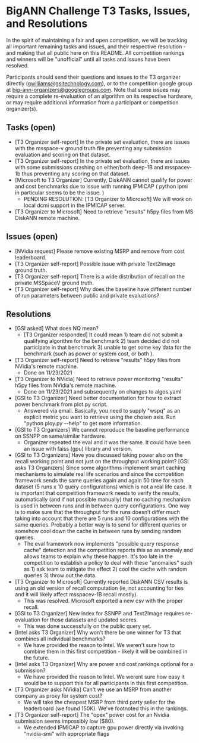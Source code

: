
# BigANN Challenge T3 Tasks, Issues, and Resolutions

In the spirit of maintaining a fair and open competition, we will be tracking all important remaining tasks and issues, and their respective resolution - and making that all public here on this README.  All competition rankings and winners will be "unofficial" until all tasks and issues have been resolved.

Participants should send their questions and issues to the T3 organizer directly (gwilliams@gsitechnology.com), or to the competition google group at big-ann-organizers@googlegroups.com.  Note that some issues may require a complete re-evaluation of an algorithm on its respective hardware, or may require additional information from a participant or competition organizer(s).

## Tasks (open)

* [T3 Organizer self-report] In the private set evaluation, there are issues with the msspace-v ground truth file preventing any submission evaluation and scoring on that dataset.
* [T3 Organizer self-report] In the private set evaluation, there are issues with some submissions crashing on either/both deep-1B and msspacev-1b thus preventing any scoring on that dataset.
* [Microsoft to T3 Organizer] Currently, DiskANN cannot qualify for power and cost benchmarks due to issue with running IPMICAP ( python ipmi in particular seems to be the issue. )
  * PENDING RESOLUTION: [T3 Organizer to Microsoft] We will work on local dcmi support in the IPMICAP server.
* [T3 Organizer to Microsoft] Need to retrieve "results" h5py files from MS DiskANN remote machine.

## Issues (open)

* [NVidia request] Please remove existing MSRP and remove from cost leaderboard.
* [T3 Organizer self-report] Possible issue with private Text2Image ground truth.
* [T3 Organizer self-report] There is a wide distribution of recall on the private MSSpaceV ground truth.
* [T3 Organizer self-report] Why does the baseline have different number of run parameters between public and private evaluations?

## Resolutions

* [GSI asked] What does NQ mean?
  * [T3 Organizer responded] It could mean 1) team did not submit a qualifying algorithm for the benchmark 2) team decided did not participate in that benchmark 3) unable to get some key data for the benchmark (such as power or system cost, or both ).
* [T3 Organizer self-report] Need to retrieve "results" h5py files from NVidia's remote machine.
  * Done on 11/23/2021
* [T3 Organizer to NVidia] Need to retrieve power monitoring "results" h5py files from NVidia's remote machine.
  * Done on 11/23/2021 and subsequently on changes to algos.yaml
* [GSI to T3 Organizer] Need better documentation for how to extract power benchmark from plot.py script.
  * Answered via email.  Basically, you need to supply "wspq" as an explicit metric you want to retrieve using the chosen axis.  Run "python ploy.py --help" to get more information.
* [GSI to T3 Organizers] We cannot reproduce the baseline performance on SSNPP on same/similar hardware.
  * Organizer repeated the eval and it was the same.  It could have been an issue with faiss (gpu) library and version.
* [GSI to T3 Organizers] Have you discussed taking power also on the recall working point and not just on the throughput working point?
[GSI asks T3 Organizers] Since some algorithms implement smart caching mechanisms to simulate real life scenarios and since the competition framework sends the same queries again and again 50 time for each dataset (5 runs x 10 query configurations) which is not a real life case. It is important that competition framework needs to verify the results, automatically (and if not possible manually) that no caching mechanism is used in between runs and in between query configurations. One way is to make sure that the throughput for the runs doesn’t differ much taking into account that there are 5 runs and 10 configurations with the same queries. Probably a better way is to send for different queries or somehow cool down the cache in between runs by sending random queries.
  * The eval framework now implements "possible query response cache" detection and the competition reports this as an anomaly and allows teams to explain why these happen.  It's too late in the competition to establish a policy to deal with these  "anomalies" such as 1) ask team to mitigate the effect 2) cool the cache with random queries 3) throw out the data.
* [T3 Organizer to Microsoft] Currently reported DiskANN CSV results is using an old version of recall computation (ie, not accounting for ties and it will likely affect msspacev-1B recall mostly).
  * This was resolved.  Microsoft exported a new csv with the proper recall.
* [GSI to T3 Organizer] New index for SSNPP and Text2Image requires re-evaluation for those datasets and updated scores.
  * This was done successfully on the public query set.
* [Intel asks T3 Organizer] Why won't there be one winner for T3 that combines all individual benchmarks?
  * We have provided the reason to Intel.  We weren't sure how to combine them in this first competition - likely it will be combined in the future.
* [Intel asks T3 Organizer] Why are power and cost rankings optional for a submission?
  * We have provided the reason to Intel.  We werent sure how easy it would be to support this for all participants in this first competition.
* [T3 Organizer asks NVidia] Can't we use an MSRP from another company as proxy for system cost?
  * We will take the cheapest MSRP from third party seller for the leaderboard (we found 150K).  We've footnoted this in the rankings.
* [T3 Organizer self-report] The "opex" power cost for an Nvidia submission seems impossibly low ($80).
  * We extended IPMICAP to capture gpu power directly via invoking "nvidia-smi" with appropriate flags

